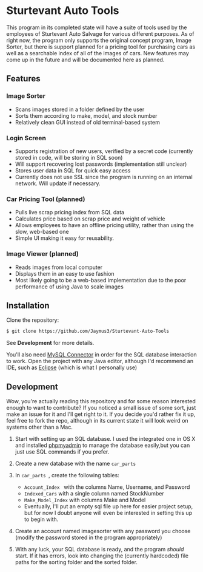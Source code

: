 # Sturtevant Auto Tools
This program in its completed state will have a suite of tools used by the employees of Sturtevant Auto Salvage for various
different purposes.  As of right now, the program only supports the original concept program, Image Sorter, but there is
support planned for a pricing tool for purchasing cars as well as a searchable index of all of the images of cars.  New
features may come up in the future and will be documented here as planned.

## Features

### Image Sorter
- Scans images stored in a folder defined by the user
- Sorts them according to make, model, and stock number
- Relatively clean GUI instead of old terminal-based system

### Login Screen
- Supports registration of new users, verified by a secret code (currently stored in code, will be storing in SQL soon)
- Will support recovering lost passwords (implementation still unclear)
- Stores user data in SQL for quick easy access
- Currently does not use SSL since the program is running on an internal network.  Will update if necessary.

### Car Pricing Tool (planned)
 - Pulls live scrap pricing index from SQL data
 - Calculates price based on scrap price and weight of vehicle
 - Allows employees to have an offline pricing utility, rather than using the slow, web-based one
 - Simple UI making it easy for reusability.

### Image Viewer (planned)
 - Reads images from local computer
 - Displays them in an easy to use fashion
 - Most likely going to be a web-based implementation due to the poor performance of using Java to scale images

## Installation

Clone the repository:
```sh
$ git clone https://github.com/Jaymus3/Sturtevant-Auto-Tools
```
See __Development__ for more details.

You'll also need [MySQL Connector][Mysq] in order for the SQL database interaction to work.  Open the project with any Java
editor, although I'd recommend an IDE, such as [Eclipse][Ecl] (which is what I personally use)

## Development
Wow, you're actually reading this repository and for some reason interested enough to want to contribute?  If you noticed a 
small issue of some sort, just make an issue for it and I'll get right to it.  If you decide you'd rather fix it up, feel free
to fork the repo, although in its current state it will look weird on systems other than a Mac.
1. Start with setting up an SQL database.  I used the integrated one in OS X and installed [phpmyadmin][phpmy] to manage the
database easily,but you can just use SQL commands if you prefer.

2. Create a new database with the name ``` car_parts ```

3. In ```car_parts ```, create the following tables:

     - ```Account_Index ``` with the columns Name, Username, and Password
    - ``` Indexed_Cars ``` with a single column named StockNumber
     - ``` Make_Model_Index ``` with columns Make and Model
     - Eventually, I'll put an empty sql file up here for easier project setup, but for now I doubt anyone will even be interested
 in setting this up to begin with.
 4. Create an account named imagesorter with any password you choose (modify the password stored in the program appropriately)

 5. With any luck, your SQL database is ready, and the program *should* start.  If it has errors, look into changing the 
 (currently hardcoded) file paths for the sorting folder and the sorted folder.  

   [phpmy]: <https://www.phpmyadmin.net/>
   [Mysq]: <https://www.mysql.com/products/connector/>
   [Ecl]: <https://eclipse.org/>
